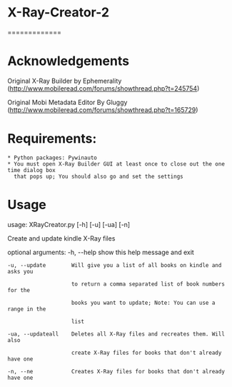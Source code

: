 # X-Ray-Creator-2
=============

Acknowledgements
======================
Original X-Ray Builder by Ephemerality (http://www.mobileread.com/forums/showthread.php?t=245754)

Original Mobi Metadata Editor By Gluggy (http://www.mobileread.com/forums/showthread.php?t=165729)

Requirements:
======================
	* Python packages: Pywinauto
	* You must open X-Ray Builder GUI at least once to close out the one time dialog box
	  that pops up; You should also go and set the settings

Usage
======================
usage: XRayCreator.py [-h] [-u] [-ua] [-n]

Create and update kindle X-Ray files

optional arguments:
	-h, --help		show this help message and exit
  
	-u, --update		Will give you a list of all books on kindle and asks you 

						to return a comma separated list of book numbers for the

						books you want to update; Note: You can use a range in the

						list
                    
	-ua, --updateall	Deletes all X-Ray files and recreates them. Will also
  
						create X-Ray files for books that don't already have one
                    
	-n, --ne			Creates X-Ray files for books that don't already have one
